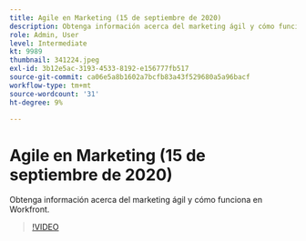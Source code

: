 ```yaml
---
title: Agile en Marketing (15 de septiembre de 2020)
description: Obtenga información acerca del marketing ágil y cómo funciona en Workfront. (Entre 60 y 160 caracteres)
role: Admin, User
level: Intermediate
kt: 9989
thumbnail: 341224.jpeg
exl-id: 3b12e5ac-3193-4533-8192-e156777fb517
source-git-commit: ca06e5a8b1602a7bcfb83a43f529680a5a96bacf
workflow-type: tm+mt
source-wordcount: '31'
ht-degree: 9%

---
```


# Agile en Marketing (15 de septiembre de 2020)

Obtenga información acerca del marketing ágil y cómo funciona en Workfront.

>[!VIDEO](https://video.tv.adobe.com/v/341224/?quality=12&learn=on)

